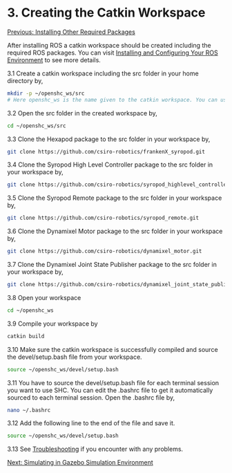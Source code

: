 # 3. Creating the Catkin Workspace

[Previous: Installing Other Required Packages](shc_pc_install_other.md)

After installing ROS a catkin workspace should be created including the required ROS packages. You can visit [Installing and Configuring Your ROS Environment](http://wiki.ros.org/ROS/Tutorials/InstallingandConfiguringROSEnvironment) to see more details.

3.1 Create a catkin workspace including the src folder in your home directory by,

```bash
mkdir -p ~/openshc_ws/src
# Here openshc_ws is the name given to the catkin workspace. You can use any other name as you wish.
```

3.2 Open the src folder in the created workspace by,

```bash
cd ~/openshc_ws/src
```

3.3 Clone the Hexapod package to the src folder in your workspace by,

```bash
git clone https://github.com/csiro-robotics/frankenX_syropod.git
```

3.4 Clone the Syropod High Level Controller package to the src folder in your workspace by,

```bash
git clone https://github.com/csiro-robotics/syropod_highlevel_controller.git
```

3.5 Clone the Syropod Remote package to the src folder in your workspace by,

```bash
git clone https://github.com/csiro-robotics/syropod_remote.git
```

3.6 Clone the Dynamixel Motor package to the src folder in your workspace by,

```bash
git clone https://github.com/csiro-robotics/dynamixel_motor.git
```

3.7 Clone the Dynamixel Joint State Publisher package to the src folder in your workspace by,

```bash
git clone https://github.com/csiro-robotics/dynamixel_joint_state_publisher.git
```

3.8 Open your workspace

```bash
cd ~/openshc_ws
```

3.9 Compile your workspace by

```bash
catkin build
```

3.10 Make sure the catkin workspace is successfully compiled and source the devel/setup.bash file from your workspace.

```bash
source ~/openshc_ws/devel/setup.bash
```

3.11 You have to source the devel/setup.bash file for each terminal session you want to use SHC. You can edit the .bashrc file to get it automatically sourced to each terminal session. Open the .bashrc file by,

```bash
nano ~/.bashrc
```

3.12 Add the following line to the end of the file and save it.

```bash
source ~/openshc_ws/devel/setup.bash
```

3.13 See [Troubleshooting](troubleshooting.md) if you encounter with any problems.

[Next: Simulating in Gazebo Simulation Environment](shc_pc_gazebo_simulation.md)
